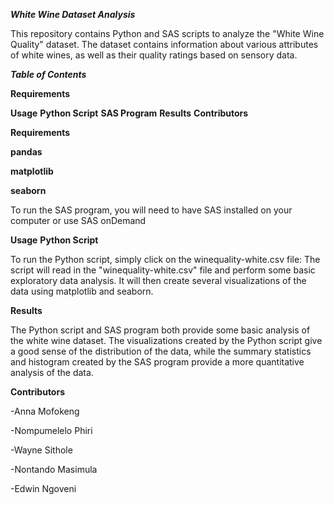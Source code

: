 ***White Wine Dataset Analysis***

This repository contains Python and SAS scripts to analyze the "White Wine Quality" dataset. The dataset contains information about various attributes of white wines, as well as their quality ratings based on sensory data.


***Table of Contents***

**Requirements**

**Usage**
**Python Script**
**SAS Program**
**Results**
**Contributors**

**Requirements**

**pandas**

**matplotlib**

**seaborn**


To run the SAS program, you will need to have SAS installed on your computer or use SAS onDemand

**Usage**
**Python Script**

To run the Python script, simply click on the winequality-white.csv file:
The script will read in the "winequality-white.csv" file and perform some basic exploratory data analysis. It will then create several visualizations of the data using matplotlib and seaborn.

**Results**

The Python script and SAS program both provide some basic analysis of the white wine dataset. The visualizations created by the Python script give a good sense of the distribution of the data, while the summary statistics and histogram created by the SAS program provide a more quantitative analysis of the data.

**Contributors**

-Anna Mofokeng

-Nompumelelo Phiri

-Wayne Sithole

-Nontando Masimula

-Edwin Ngoveni
